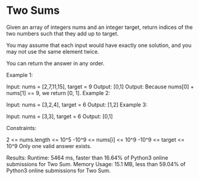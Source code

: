 # Two Sums
Given an array of integers nums and an integer target, return indices of the two numbers such that they add up to target.

You may assume that each input would have exactly one solution, and you may not use the same element twice.

You can return the answer in any order.

 

Example 1:

Input: nums = [2,7,11,15], target = 9
Output: [0,1]
Output: Because nums[0] + nums[1] == 9, we return [0, 1].
Example 2:

Input: nums = [3,2,4], target = 6
Output: [1,2]
Example 3:

Input: nums = [3,3], target = 6
Output: [0,1]
 

Constraints:

2 <= nums.length <= 10^5
-10^9 <= nums[i] <= 10^9
-10^9 <= target <= 10^9
Only one valid answer exists.

Results:
Runtime: 5464 ms, faster than 16.64% of Python3 online submissions for Two Sum.
Memory Usage: 15.1 MB, less than 59.04% of Python3 online submissions for Two Sum.